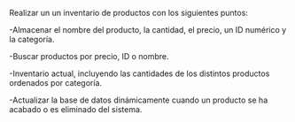 Realizar un un inventario de productos con  los siguientes puntos:

-Almacenar el nombre del producto, la cantidad, el precio, un ID numérico y la categoría.

-Buscar productos por precio, ID o nombre.

-Inventario actual, incluyendo las cantidades de los distintos productos ordenados por categoría.

-Actualizar la base de datos dinámicamente cuando un producto se ha acabado o es eliminado del sistema.


